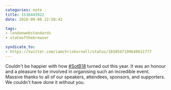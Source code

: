 ```yaml
---
categories: note
title: 1536443922
date: 2018-09-08 22:58:42

tags:
- londonwebstandards
- stateofthebrowser

syndicate_to:
- https://twitter.com/iamchrisburnell/status/1038547199649611777
---
```


Couldn't be happier with how <a href="https://twitter.com/hashtag/SotB18" rel="external">#SotB18</a> turned out this year. It was an honour and a pleasure to be involved in organising such an incredible event. Massive thanks to all of our speakers, attendees, sponsors, and supporters. We couldn't have done it without you.
